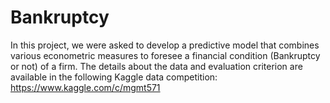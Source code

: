 # Bankruptcy
In this project, we were asked to develop a predictive model that combines various econometric measures to foresee 
a financial condition (Bankruptcy or not) of a firm. 
The details about the data and evaluation criterion are available in the following Kaggle data competition: https://www.kaggle.com/c/mgmt571
